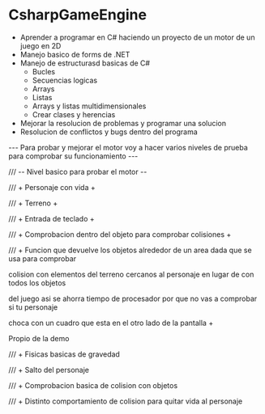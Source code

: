 # CsharpGameEngine

- Aprender a programar en C# haciendo un proyecto de un motor de un juego en 2D
- Manejo basico de forms de .NET
- Manejo de estructurasd basicas de C#
    - Bucles
    - Secuencias logicas
    - Arrays
    - Listas
    - Arrays y listas multidimensionales
    - Crear clases y herencias
- Mejorar la resolucion de problemas y programar una solucion
- Resolucion de conflictos y bugs dentro del programa


--- Para probar y mejorar el motor voy a hacer varios niveles de prueba para comprobar su funcionamiento ---

/// -- Nivel basico para probar el motor --

/// + Personaje con vida +

/// + Terreno +

/// + Entrada de teclado +

/// + Comprobacion dentro del objeto para comprobar colisiones +

/// + Funcion que devuelve los objetos alrededor de un area dada que se usa para comprobar

  colision con elementos del terreno cercanos al personaje en lugar de con todos los objetos

  del juego asi se ahorra tiempo de procesador por que no vas a comprobar si tu personaje

  choca con un cuadro que esta en el otro lado de la pantalla +

  Propio de la demo


/// + Fisicas basicas de gravedad

/// + Salto del personaje

/// + Comprobacion basica de colision con objetos

/// + Distinto comportamiento de colision para quitar vida al personaje

